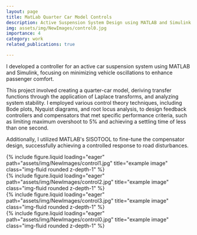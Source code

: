 ```yaml
---
layout: page
title: MatLab Quarter Car Model Controls
description: Active Suspension System Design using MATLAB and Simulink
img: assets/img/NewImages/control0.jpg
importance: 4
category: work
related_publications: true

---
```

I developed a controller for an active car suspension system using MATLAB and Simulink, focusing on minimizing vehicle oscillations to enhance passenger comfort. 

This project involved creating a quarter-car model, deriving transfer functions through the application of Laplace transforms, and analyzing system stability. I employed various control theory techniques, including Bode plots, Nyquist diagrams, and root locus analysis, to design feedback controllers and compensators that met specific performance criteria, such as limiting maximum overshoot to 5% and achieving a settling time of less than one second. 

Additionally, I utilized MATLAB's SISOTOOL to fine-tune the compensator design, successfully achieving a controlled response to road disturbances.

<div class="row">
    <div class="col-sm mt-3 mt-md-0">
        {% include figure.liquid loading="eager" path="assets/img/NewImages/control1.jpg" title="example image" class="img-fluid rounded z-depth-1" %}
    </div>
    <div class="col-sm mt-3 mt-md-0">
        {% include figure.liquid loading="eager" path="assets/img/NewImages/control2.jpg" title="example image" class="img-fluid rounded z-depth-1" %}
    </div>
    <div class="col-sm mt-3 mt-md-0">
        {% include figure.liquid loading="eager" path="assets/img/NewImages/control3.jpg" title="example image" class="img-fluid rounded z-depth-1" %}
    </div>
</div>
<div class="caption">
</div>
<div class="row">
    <div class="col-sm mt-3 mt-md-0">
        {% include figure.liquid loading="eager" path="assets/img/NewImages/control0.jpg" title="example image" class="img-fluid rounded z-depth-1" %}
    </div>
</div>
